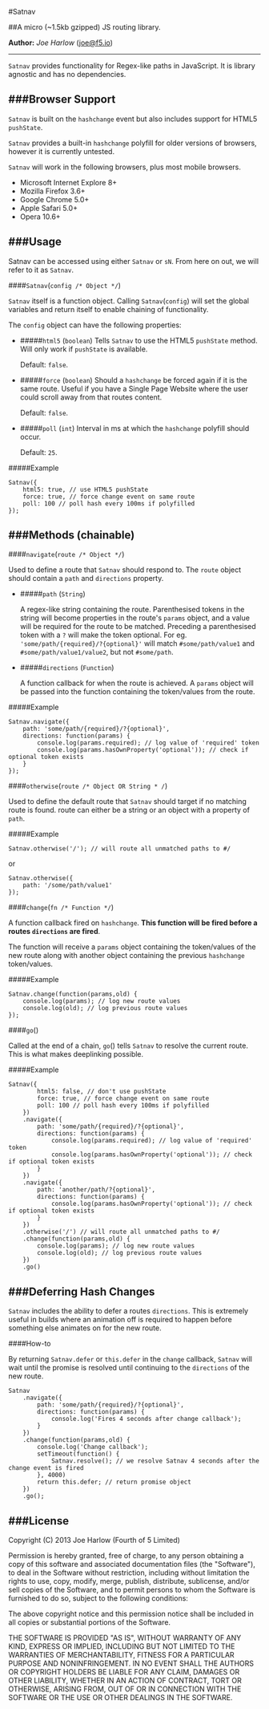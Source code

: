#Satnav

##A micro (~1.5kb gzipped) JS routing library.

**Author:** *Joe Harlow* (<joe@f5.io>)

---
`Satnav` provides functionality for Regex-like paths in JavaScript. It is library agnostic and has no dependencies.

###Browser Support
---

`Satnav` is built on the `hashchange` event but also includes support for HTML5 `pushState`.

`Satnav` provides a built-in `hashchange` polyfill for older versions of browsers, however it is currently untested.

`Satnav` will work in the following browsers, plus most mobile browsers.

- Microsoft Internet Explore 8+
- Mozilla Firefox 3.6+
- Google Chrome 5.0+
- Apple Safari 5.0+
- Opera 10.6+

###Usage
---

Satnav can be accessed using either `Satnav` or `sN`. From here on out, we will refer to it as `Satnav`.

####`Satnav`(`config /* Object */`)

`Satnav` itself is a function object. Calling `Satnav`(`config`) will set the global variables and return itself to enable chaining of functionality.

The `config` object can have the following properties:

- #####`html5` (`boolean`)
	Tells `Satnav` to use the HTML5 `pushState` method. Will only work if `pushState` is available.
	
	Default: `false`.
- #####`force` (`boolean`)
	Should a `hashchange` be forced again if it is the same route. Useful if you have a Single Page Website where the user could scroll away from that routes content.
	
	Default: `false`.
- #####`poll` (`int`)
	Interval in ms at which the `hashchange` polyfill should occur.
	
	Default: `25`.

#####Example

    Satnav({
	    html5: true, // use HTML5 pushState
	    force: true, // force change event on same route
	    poll: 100 // poll hash every 100ms if polyfilled
    });



###Methods (chainable)
---

####`navigate`(`route /* Object */`)

Used to define a route that `Satnav` should respond to. The `route` object should contain a `path` and `directions` property.

- #####`path` (`String`)

	A regex-like string containing the route. Parenthesised tokens in the string will become properties in the route's `params` object, and a value will be required for the route to be matched. Preceding a parenthesised token with a `?` will make the token optional. For eg. `'some/path/{required}/?{optional}'` will match `#some/path/value1` and `#some/path/value1/value2`, but not `#some/path`.

- #####`directions` (`Function`)

	A function callback for when the route is achieved. A `params` object will be passed into the function containing the token/values from the route.

#####Example

    Satnav.navigate({
    	path: 'some/path/{required}/?{optional}',
    	directions: function(params) {
    		console.log(params.required); // log value of 'required' token  
    		console.log(params.hasOwnProperty('optional')); // check if optional token exists      
    	}
    });

####`otherwise`(`route /* Object OR String * /`)

Used to define the default route that `Satnav` should target if no matching route is found.
route can either be a string or an object with a property of `path`.

#####Example

    Satnav.otherwise('/'); // will route all unmatched paths to #/
    
or

    Satnav.otherwise({
    	path: '/some/path/value1'
    });

####`change`(`fn /* Function */`)

A function callback fired on `hashchange`. **This function will be fired before a routes `directions` are fired**.

The function will receive a `params` object containing the token/values of the new route along with another object containing the previous `hashchange` token/values.

#####Example

    Satnav.change(function(params,old) {
    	console.log(params); // log new route values
    	console.log(old); // log previous route values
    });



####`go`()

Called at the end of a chain, `go`() tells `Satnav` to resolve the current route. This is what makes deeplinking possible.

#####Example

    Satnav({
		    html5: false, // don't use pushState
		    force: true, // force change event on same route
		    poll: 100 // poll hash every 100ms if polyfilled
    	})
    	.navigate({
    		path: 'some/path/{required}/?{optional}',
    		directions: function(params) {
    			console.log(params.required); // log value of 'required' token  
    			console.log(params.hasOwnProperty('optional')); // check if optional token exists      
    		}
    	})
    	.navigate({
    		path: 'another/path/?{optional}',
    		directions: function(params) {  
    			console.log(params.hasOwnProperty('optional')); // check if optional token exists      
    		}
    	})
    	.otherwise('/') // will route all unmatched paths to #/
    	.change(function(params,old) {
    		console.log(params); // log new route values
    		console.log(old); // log previous route values
    	})
    	.go()
    

###Deferring Hash Changes
---

`Satnav` includes the ability to defer a routes `directions`. This is extremely useful in builds where an animation off is required to happen before something else animates on for the new route.

####How-to

By returning `Satnav.defer` or `this.defer` in the `change` callback, `Satnav` will wait until the promise is resolved until continuing to the `directions` of the new route.

    Satnav
    	.navigate({
    		path: 'some/path/{required}/?{optional}',
    		directions: function(params) {
    			console.log('Fires 4 seconds after change callback');
    		}
    	})
    	.change(function(params,old) {
    		console.log('Change callback');
    		setTimeout(function() {
    			Satnav.resolve(); // we resolve Satnav 4 seconds after the change event is fired
    		}, 4000)
    		return this.defer; // return promise object
    	})
    	.go();
    	
###License
---

Copyright (C) 2013 Joe Harlow (Fourth of 5 Limited)

Permission is hereby granted, free of charge, to any person obtaining a copy of this software and associated documentation files (the "Software"), to deal in the Software without restriction, including without limitation the rights to use, copy, modify, merge, publish, distribute, sublicense, and/or sell copies of the Software, and to permit persons to whom the Software is furnished to do so, subject to the following conditions:

The above copyright notice and this permission notice shall be included in all copies or substantial portions of the Software.

THE SOFTWARE IS PROVIDED "AS IS", WITHOUT WARRANTY OF ANY KIND, EXPRESS OR IMPLIED, INCLUDING BUT NOT LIMITED TO THE WARRANTIES OF MERCHANTABILITY, FITNESS FOR A PARTICULAR PURPOSE AND NONINFRINGEMENT. IN NO EVENT SHALL THE AUTHORS OR COPYRIGHT HOLDERS BE LIABLE FOR ANY CLAIM, DAMAGES OR OTHER LIABILITY, WHETHER IN AN ACTION OF CONTRACT, TORT OR OTHERWISE, ARISING FROM, OUT OF OR IN CONNECTION WITH THE SOFTWARE OR THE USE OR OTHER DEALINGS IN THE SOFTWARE.




